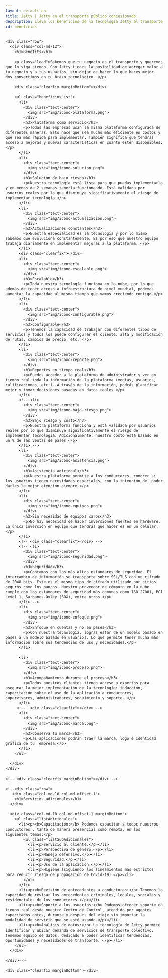 ```yaml
---
layout: default-en
title: Jetty | Jetty en el transporte público concesionado.
description: Lleva los beneficios de la tecnología Jetty al transporte público concesionado.
id: beneficios
---
```


<div class="container-fluid gradient">
  <div class="container transportista">

    <div class="row">
      <div class="col-md-12">
        <h1>Benefits</h1>

        <p class="lead">Sabemos que tu negocio es el transporte y queremos que lo siga siendo. Con Jetty tienes la posibilidad de agregar valor a tu negocio y a tus usuarios, sin dejar de hacer lo que haces mejor. Nos convertimos en tu brazo tecnológico. </p>

        <div class="clearfix marginBottom"></div>

        <ul class="beneficiosList">
          <li>
            <div class="text-center">
              <img src="img/icono-plataforma.png">
            </div>
            <h3>Plataforma como servicio</h3>
            <p>Todas las empresas usan la misma plataforma configurada de diferentes maneras. Esto hace que sea mucho más eficiente en costos y que sea más rápida para implementar. También significa que tendrás acceso a mejoras y nuevas características en cuanto estén disponibles.</p>
          </li>
          <li>
            <div class="text-center">
              <img src="img/icono-solucion.png">
            </div>
            <h3>Solución de bajo riesgo</h3>
            <p>Nuestra tecnología está lista para que puedas implementarla y en menos de 2 semanas tenerla funcionando. Está validada por usuarios reales por lo que disminuye significativamente el riesgo de implementar tecnología.</p>
          </li>
          <li>
            <div class="text-center">
              <img src="img/icono-actualizacion.png">
            </div>
            <h3>Actualizaciones constantes</h3>
            <p>Nuestra especialidad es la tecnología y por lo mismo sabemos que evoluciona constantemente. Es por eso que nuestro equipo trabaja diariamente en implementar mejoras a la plataforma. </p>
          </li>
          <div class="clearfix"></div>
          <li>
            <div class="text-center">
              <img src="img/icono-escalable.png">
            </div>
            <h3>Escalable</h3>
            <p>Toda nuestra tecnología funciona en la nube, por lo que además de tener acceso a infraestructura de nivel mundial, podemos aumentar la capacidad al mismo tiempo que vamos creciendo contigo.</p>
          </li>
          <li>
            <div class="text-center">
              <img src="img/icono-configurable.png">
            </div>
            <h3>Configurable</h3>
            <p>Tenemos la capacidad de trabajar con diferentes tipos de servicios y todos los puede configurar el cliente: alta y modificación de rutas, cambios de precio, etc. </p>
          </li>
          <li>
            <div class="text-center">
              <img src="img/icono-reporte.png">
            </div>
            <h3>Reportes en tiempo real</h3>
            <p>Puedes acceder a la plataforma de administrador y ver en tiempo real toda la información de la plataforma (ventas, usuarios, calificaciones, etc.). A través de la información, podrás planificar mejor y tomar decisiones basadas en datos reales.</p>
          </li>
          <!-- <li>
            <div class="text-center">
              <img src="img/icono-bajo-riesgo.png">
            </div>
            <h3>Bajo riesgo y costo</h3>
            <p>Nuestra plataforma funciona y está validada por usuarios reales por lo que disminuye significativamente el riesgo de implementar tecnología. Adicionalmente, nuestro costo está basado en un % de las ventas de pases.</p>
          </li> -->
          <li>
            <div class="text-center">
              <img src="img/icono-asistencia.png">
            </div>
            <h3>Asistencia adicional</h3>
            <p>Nuestra plataforma permite a los conductores, conocer si los usuarios tienen necesidades especiales, con la intención de  poder darles la mejor atención siempre.</p>
          </li>
          <li>
            <div class="text-center">
              <img src="img/icono-equipos.png">
            </div>
            <h3>Sin necesidad de equipos caros</h3>
            <p>No hay necesidad de hacer inversiones fuertes en hardware. La única inversión en equipo que tendrás que hacer es en un celular. </p>
          </li>
          <!-- <div class="clearfix"></div> -->
          <!-- <li>
            <div class="text-center">
              <img src="img/icono-seguridad.png">
            </div>
            <h3>Seguridad</h3>
            <p>Contamos con los más altos estándares de seguridad. El intercambio de información se transporta sobre SSL/TLS con un cifrado de 2048 bits. Este es el mismo tipo de cifrado utilizado por sitios seguros como los bancos. Nuestro proveedor de cómputo en la nube cumple con los estándares de seguridad más comunes como ISO 27001, PCI Level 1, Sarbanes-Oxley (SOX), entre otros.</p>
          </li> -->
          <li>
            <div class="text-center">
              <img src="img/icono-enfoque.png">
            </div>
            <h3>Enfoque en cuentas y no en pases</h3>
            <p>Con nuestra tecnología, logras estar de un modelo basado en pases a un modelo basado en usuarios. Lo que permite tener mucha más información sobre sus tendencias de uso y necesidades.</p>
          </li>

          <li>
            <div class="text-center">
              <img src="img/icono-proceso.png">
            </div>
            <h3>Acompañamiento durante el proceso</h3>
            <p>Todos nuestros clientes tienen acceso a expertos para asegurar la mejor implementación de la tecnología: inducción, capacitación sobre el uso de la aplicación a conductores, supervisores, administradores, seguimiento y soporte. </p>
          </li>
         <!--  <div class="clearfix"></div> -->
          <li>
            <div class="text-center">
              <img src="img/icono-marca.png">
            </div>
            <h3>Conserva tu marca</h3>
            <p>Las aplicaciones podrán traer la marca, logo e identidad gráfica de tu  empresa.</p>
          </li>
        </ul>

      </div>
    </div>

    <!-- <div class="clearfix marginBottom"></div> -->

    <!--<div class="row">
       <div class="col-md-10 col-md-offset-1">
        <h1>Servicios adicionales</h1>
      </div>

      <div class="col-md-10 col-md-offset-1 marginBottom">
        <ul class="listAdicionales">
          <li><p><b>Capacitación:</b> Podemos capacitar a todos nuestros conductores , tanto de manera presencial como remota, en los siguientes temas:</p>
            <ul class="listSubAdicionales">
              <li><p>Servicio al cliente.</p></li>
              <li><p>Perspectiva de género.</p></li>
              <li><p>Manejo defensivo.</p></li>
              <li><p>Seguridad.</p></li>
              <li><p>Uso de la aplicación.</p></li>
              <li><p>Higiene (siguiendo los lineamientos más estrictos para reducir riesgo de propagación de Covid-19).</p></li>
            </ul>
          </li>
          <li><p><b>Revisión de antecedentes a conductores:</b> Tenemos la capacidad de revisar los antecedentes criminales, legales, sociales y residenciales de los conductores.</p></li>
          <li><p><b>Soporte a los usuarios:</b> Podemos ofrecer soporte en tiempo real desde nuestro Centro de Control, atendido por agentes capacitados antes, durante y después del viaje sin importar la modalidad de servicio que se esté usando.</p></li>
          <li><p><b>Análisis de datos:</b> La tecnología de Jetty permite identificar y ubicar demanda de servicios de transporte colectivo. Tenemos equipo de datos, dedicado a poder identificar tendencias, oportunidades y necesidades de transporte. </p></li>
        </ul>
      </div>

    </div>-->

    <div class="clearfix marginBottom"></div>

  </div>
</div>
